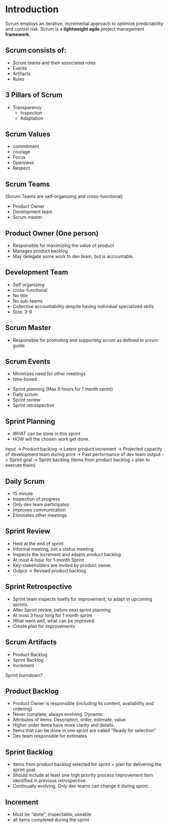 # Introduction
Scrum employs an iterative, incremental approach to optimize predictability and control risk.
Scrum is a **lightweight agile** project management **framework**.

## Scrum consists of:
- Scrum teams and their associated roles
- Events
- Artifacts
- Rules

## 3 Pillars of Scrum

 - Transparency
   - Inspection
   - Adaptation

## Scrum Values
- commitment
- courage
- Focus
- Openness
- Respect

## Scrum Teams 
(Scrum Teams are self-organizing and cross-functional)
- Product Owner  
- Development team  
- Scrum master  

Product Owner (One person)
-------------
- Responsible for maximizing the value of product
- Manages product backlog
- May delegate some work to dev team, but is accountable.

Development Team
----------------
- Self organizing
- cross-functional
- No title
- No sub-teams
- Collective accountability despite having individual specialized skills
- Size: 3-9

Scrum Master
---------------
- Responsible for promoting and supporting scrum as defined in scrum guide

Scrum Events
--------------
* Minimizes need for other meetings
* time-boxed


- Sprint planning (Max 8 hours for 1 month sprint)
- Daily scrum
- Sprint review
- Sprint retrospective



Sprint Planning
-----------------
- WHAT can be done in this sprint
- HOW will the chosen work get done.

input
	-> Product backlog
	-> Latest product increment
	-> Projected capacity of development team during print
	-> Past performance of dev team
output
	-> Sprint goal
	-> Sprint backlog (items from product backlog + plan to execute them)

Daily Scrum
---------------------
- 15 minute
- Inspection of progress 
- Only dev team participates
- improves communication
- Eliminates other meetings


Sprint Review
-------------------
- Held at the end of sprint
- Informal meeting, not a status meeting
- Inspects the increment and adapts product backlog
- At most 4-hour for 1-month Sprint
- Key-stakeholders are invited by product owner.
- Output -> Revised product backlog.


Sprint Retrospective
---------------------------
- Sprint team inspects itselfs for improvement, to adapt in upcoming sprints.
- After Sprint review, before next sprint planning
- At most 3 hour long for 1 month sprint
- What went well, what can be improved.
- Create plan for improvements

Scrum Artifacts
---------------------
- Product Backlog
- Sprint Backlog
- Increment

Sprint burndown?

Product Backlog
-------------------
- Product Owner is responsible (including its content, availability and ordering)
- Never complete, always evolving. Dynamic
- Attributes of items: Description, order, estimate, value.
- Higher order items have more clarity and details.
- Items that can be done in one sprint are called "Ready for selection"
- Dev team responsible for estimates

Sprint Backlog
-------------------
- Items from product backlog selected for sprint + plan for delivering the sprint goal.
- Should include at least one high priority process improvement item identified in previous retrospective.
- Continually evolving, Only dev teams can change it during sprint.

Increment
-----------------
- Must be "done", inspectable, useable
- all items completed during the sprint





<!--stackedit_data:
eyJoaXN0b3J5IjpbMTYwMjU0ODYxMiwtNzM0MDcyOTU2XX0=
-->